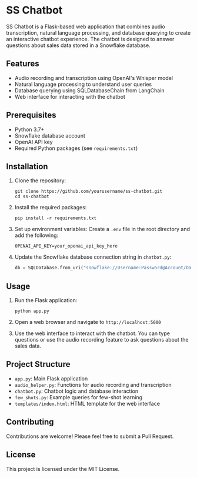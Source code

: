 # SS Chatbot

SS Chatbot is a Flask-based web application that combines audio transcription, natural language processing, and database querying to create an interactive chatbot experience. The chatbot is designed to answer questions about sales data stored in a Snowflake database.

## Features

- Audio recording and transcription using OpenAI's Whisper model
- Natural language processing to understand user queries
- Database querying using SQLDatabaseChain from LangChain
- Web interface for interacting with the chatbot

## Prerequisites

- Python 3.7+
- Snowflake database account
- OpenAI API key
- Required Python packages (see `requirements.txt`)

## Installation

1. Clone the repository:
   ```
   git clone https://github.com/yourusername/ss-chatbot.git
   cd ss-chatbot
   ```

2. Install the required packages:
   ```
   pip install -r requirements.txt
   ```

3. Set up environment variables:
   Create a `.env` file in the root directory and add the following:
   ```
   OPENAI_API_KEY=your_openai_api_key_here
   ```

4. Update the Snowflake database connection string in `chatbot.py`:
   ```python
   db = SQLDatabase.from_uri("snowflake://Username:Password@Account/Database/Schema?role=Role&warehouse=Warehouse")
   ```

## Usage

1. Run the Flask application:
   ```
   python app.py
   ```

2. Open a web browser and navigate to `http://localhost:5000`

3. Use the web interface to interact with the chatbot. You can type questions or use the audio recording feature to ask questions about the sales data.

## Project Structure

- `app.py`: Main Flask application
- `audio_helper.py`: Functions for audio recording and transcription
- `chatbot.py`: Chatbot logic and database interaction
- `few_shots.py`: Example queries for few-shot learning
- `templates/index.html`: HTML template for the web interface

## Contributing

Contributions are welcome! Please feel free to submit a Pull Request.

## License

This project is licensed under the MIT License.
